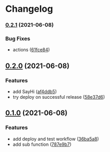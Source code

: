 # Changelog

### [0.2.1](https://www.github.com/atreya2011/go-mod-renshuu/compare/v0.2.0...v0.2.1) (2021-06-08)


### Bug Fixes

* actions ([61fce84](https://www.github.com/atreya2011/go-mod-renshuu/commit/61fce84315e99ce30a8c2621ee6e4380bd19b35c))

## [0.2.0](https://www.github.com/atreya2011/go-mod-renshuu/compare/v0.1.0...v0.2.0) (2021-06-08)


### Features

* add SayHi ([af4ddb5](https://www.github.com/atreya2011/go-mod-renshuu/commit/af4ddb5b38883fccc601085a602b8f875764963c))
* try deploy on successful release ([58e37d6](https://www.github.com/atreya2011/go-mod-renshuu/commit/58e37d6090aaea62c7cc6ab638ae217e828b8b90))

## [0.1.0](https://www.github.com/atreya2011/go-mod-renshuu/compare/v0.0.1...v0.1.0) (2021-06-08)


### Features

* add deploy and test workflow ([36ba5a8](https://www.github.com/atreya2011/go-mod-renshuu/commit/36ba5a83f438d03ef34639aac78eb3845a1b3717))
* add sub function ([787e9b7](https://www.github.com/atreya2011/go-mod-renshuu/commit/787e9b7f2f4f581f5d7d407f0645d33859768bda))
